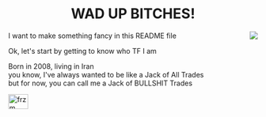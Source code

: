 <h1 align="center">WAD UP BITCHES!</h1>
<img align=right src="https://i.pinimg.com/originals/64/6d/44/646d44e4cfb4a3e9d57cc2c479a9e27a.gif">
<p>I want to make something fancy in this README file</p>
<p>Ok, let's start by getting to know who TF I am</p>
<p>Born in 2008, living in Iran<br/>
you know, I've always wanted
to be like a Jack of All Trades<br/>
but for now, you can call me
a Jack of BULLSHIT Trades</p>
<a href="https://discord.gg/frzm" target="blank"><img align="center" src="https://raw.githubusercontent.com/rahuldkjain/github-profile-readme-generator/master/src/images/icons/Social/discord.svg" alt="frzm" height="30" width="40" /></a>

